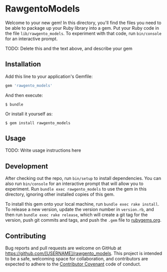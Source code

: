 # RawgentoModels

Welcome to your new gem! In this directory, you'll find the files you need to be able to package up your Ruby library into a gem. Put your Ruby code in the file `lib/rawgento_models`. To experiment with that code, run `bin/console` for an interactive prompt.

TODO: Delete this and the text above, and describe your gem

## Installation

Add this line to your application's Gemfile:

```ruby
gem 'rawgento_models'
```

And then execute:

    $ bundle

Or install it yourself as:

    $ gem install rawgento_models

## Usage

TODO: Write usage instructions here

## Development

After checking out the repo, run `bin/setup` to install dependencies. You can also run `bin/console` for an interactive prompt that will allow you to experiment. Run `bundle exec rawgento_models` to use the gem in this directory, ignoring other installed copies of this gem.

To install this gem onto your local machine, run `bundle exec rake install`. To release a new version, update the version number in `version.rb`, and then run `bundle exec rake release`, which will create a git tag for the version, push git commits and tags, and push the `.gem` file to [rubygems.org](https://rubygems.org).

## Contributing

Bug reports and pull requests are welcome on GitHub at https://github.com/[USERNAME]/rawgento_models. This project is intended to be a safe, welcoming space for collaboration, and contributors are expected to adhere to the [Contributor Covenant](http://contributor-covenant.org) code of conduct.

